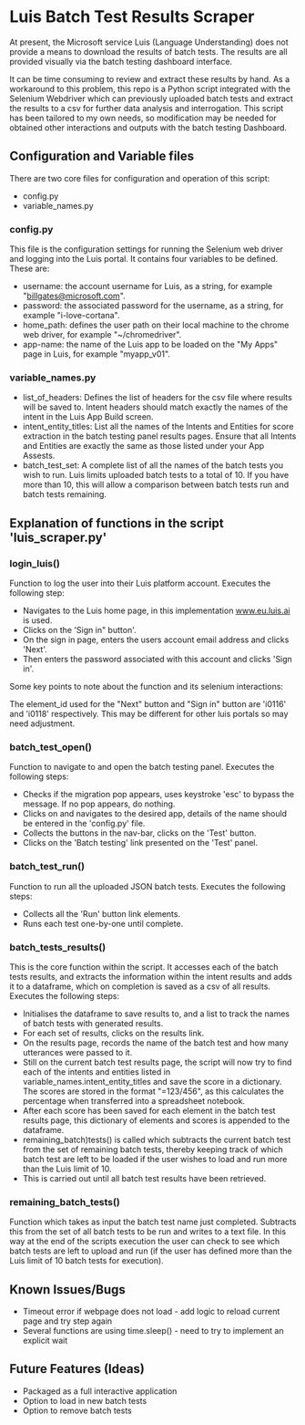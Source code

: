 # Luis Batch Test Results Scraper

At present, the Microsoft service Luis (Language Understanding) does not provide a means to download the results of
batch tests. The results are all provided visually via the batch testing dashboard interface.

It can be time consuming to review and extract these results by hand. As a workaround to this problem, this repo is a 
Python script integrated with the Selenium Webdriver which can previously uploaded batch tests and extract the results
to a csv for further data analysis and interrogation. This script has been tailored to my own needs, so modification
may be needed for obtained other interactions and outputs with the batch testing Dashboard. 

## Configuration and Variable files

There are two core files for configuration and operation of this script:

* config.py
* variable_names.py

### config.py

This file is the configuration settings for running the Selenium web driver and logging into the Luis portal. It 
contains four variables to be defined. These are:

* username: the account username for Luis, as a string, for example "billgates@microsoft.com".
* password: the associated password for the username, as a string, for example "i-love-cortana".
* home_path: defines the user path on their local machine to the chrome web driver, for example "~/chromedriver".
* app-name: the name of the Luis app to be loaded on the "My Apps" page in Luis, for example "myapp_v01".

### variable_names.py 

* list_of_headers: Defines the list of headers for the csv file where results will be saved to. Intent headers should
match exactly the names of the intent in the Luis App Build screen. 
* intent_entity_titles: List all the names of the Intents and Entities for score extraction in the batch testing
panel results pages. Ensure that all Intents and Entities are exactly the same as those listed under your App Assests.
* batch_test_set: A complete list of all the names of the batch tests you wish to run. Luis limits uploaded batch
tests to a total of 10. If you have more than 10, this will allow a comparison between batch tests run and batch tests 
remaining. 


## Explanation of functions in the script 'luis_scraper.py' 

### login_luis()

Function to log the user into their Luis platform account. Executes the following step:

* Navigates to the Luis home page, in this implementation www.eu.luis.ai is used.
* Clicks on the 'Sign in" button'.
* On the sign in page, enters the users account email address and clicks 'Next'.
* Then enters the password associated with this account and clicks 'Sign in'.

Some key points to note about the function and its selenium interactions:

The element_id used for the "Next" button and "Sign in" button are 'i0116' and 'i0118' respectively. This may be 
different for other luis portals so may need adjustment.

### batch_test_open()

Function to navigate to and open the batch testing panel. Executes the following steps:

* Checks if the migration pop appears, uses keystroke 'esc' to bypass the message. If no pop appears, do nothing.
* Clicks on and navigates to the desired app, details of the name should be entered in the 'config.py' file.
* Collects the buttons in the nav-bar, clicks on the 'Test' button. 
* Clicks on the 'Batch testing' link presented on the 'Test' panel.

### batch_test_run()

Function to run all the uploaded JSON batch tests. Executes the following steps:

* Collects all the 'Run' button link elements.
* Runs each test one-by-one until complete. 

### batch_tests_results()

This is the core function within the script. It accesses each of the batch tests results, and extracts the information
within the intent results and adds it to a dataframe, which on completion is saved as a csv of all results. Executes 
the following steps:

* Initialises the dataframe to save results to, and a list to track the names of batch tests with generated results.
* For each set of results, clicks on the results link.
* On the results page, records the name of the batch test and how many utterances were passed to it.
* Still on the current batch test results page, the script will now try to find each of the intents and entities listed
in variable_names.intent_entity_titles and save the score in a dictionary. The scores are stored in the format 
"=123/456", as this calculates the percentage when transferred into a spreadsheet notebook. 
* After each score has been saved for each element in the batch test results page, this dictionary of elements and 
scores is appended to the dataframe. 
* remaining_batch)tests() is called which subtracts the current batch test  from the set of remaining batch tests, 
thereby keeping track of which batch test are left to be loaded if the user wishes to load and run more than the Luis
limit of 10.
* This is carried out until all batch test results have been retrieved. 

### remaining_batch_tests()

Function which takes as input the batch test name just completed. Subtracts this from the set of all batch tests
to be run and writes to a text file. In this way at the end of the scripts execution the user can check to see
which batch tests are left to upload and run (if the user has defined more than the Luis limit of 10 batch tests for 
execution).

## Known Issues/Bugs

* Timeout error if webpage does not load - add logic to reload current page and try step again
* Several functions are using time.sleep() - need to try to implement an explicit wait

## Future Features (Ideas)

* Packaged as a full interactive application
* Option to load in new batch tests
* Option to remove batch tests 

